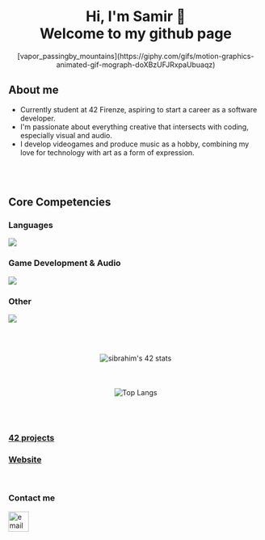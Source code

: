 <div align="center">
<h1 align="center">Hi, I'm Samir 👋 <br>Welcome to my github page </h1>
[vapor_passingby_mountains](https://giphy.com/gifs/motion-graphics-animated-gif-mograph-doXBzUFJRxpaUbuaqz)
<!--![vapor_passingby_mountains](https://github.com/sidev86/sidev86/assets/84662823/044c264e-26ae-40a7-8d6d-e6cafddd678d)-->
</div>
<h2>About me</h2>
<ul>
  <li>Currently student at 42 Firenze, aspiring to start a career as a software developer.</li>
  <li>I'm passionate about everything creative that intersects with coding, especially visual and audio.</li>
  <li>I develop videogames and produce music as a hobby, combining my love for technology with art as a form of expression.</li>
</ul>

<br><br>
<h2>Core Competencies</h2>
<h3>Languages</h3>
<p align="left">
  <a href="https://skillicons.dev">
    <img src="https://skillicons.dev/icons?i=c,cpp,cs,py" />
  </a>
</p>
<h3>Game Development & Audio</h3>
<p align="left">
  <a href="https://skillicons.dev">
    <img src="https://skillicons.dev/icons?i=unity,godot,ableton" />
  </a>
</p>
<h3>Other</h3>
<p align="left">
  <a href="https://skillicons.dev">
    <img src="https://skillicons.dev/icons?i=vim,vscode,git,bash,linux,docker" />
  </a>
</p>

<br><div align="center"><br>
<img src="https://badge.mediaplus.ma/starryblue/sibrahim?1337Badge=off&UM6P=off" alt="sibrahim's 42 stats" />
<br><br><br><br>
![Top Langs](https://github-readme-stats.vercel.app/api/top-langs/?username=sidev86&langs_count=8&theme=dracula)
</div>
<br><br>


<h3 align="left"><a href="https://github.com/sidev86/42projects">42 projects</a></h3>
<h3 align="left"><a href="https://sidev86.github.io/html-mywebsite">Website</a></h3>


<br>
<h3 align="left">Contact me</h3>
<p align="left">


<a href="mailto:samir.ibrahim@outlook.it">
  <img src="https://img.icons8.com/ios-filled/50/377cf6/new-post.png" alt="email icon" height="40" width="40"/>
</a>


